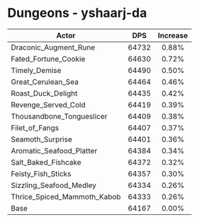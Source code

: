 # Dungeons - yshaarj-da
| Actor | DPS | Increase |
|---|:---:|:---:|
|Draconic_Augment_Rune|64732|0.88%|
|Fated_Fortune_Cookie|64630|0.72%|
|Timely_Demise|64490|0.50%|
|Great_Cerulean_Sea|64464|0.46%|
|Roast_Duck_Delight|64435|0.42%|
|Revenge_Served_Cold|64419|0.39%|
|Thousandbone_Tongueslicer|64409|0.38%|
|Filet_of_Fangs|64407|0.37%|
|Seamoth_Surprise|64401|0.36%|
|Aromatic_Seafood_Platter|64384|0.34%|
|Salt_Baked_Fishcake|64372|0.32%|
|Feisty_Fish_Sticks|64357|0.30%|
|Sizzling_Seafood_Medley|64334|0.26%|
|Thrice_Spiced_Mammoth_Kabob|64333|0.26%|
|Base|64167|0.00%|
